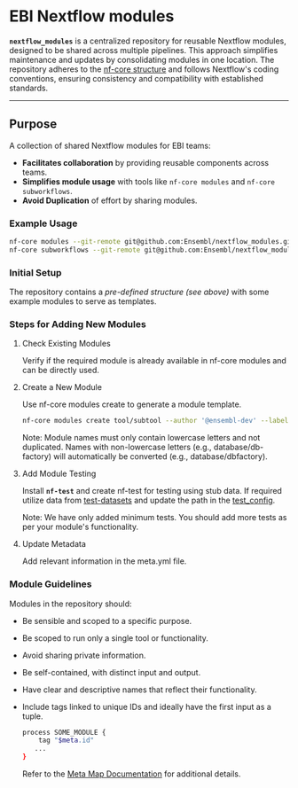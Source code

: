 # EBI Nextflow modules

**`nextflow_modules`** is a centralized repository for reusable Nextflow modules, designed to be shared across multiple pipelines. This approach simplifies maintenance and updates by consolidating modules in one location. The repository adheres to the [nf-core structure](https://nf-co.re/docs/contributing/pipelines/pipeline_file_structure) and follows Nextflow's coding conventions, ensuring consistency and compatibility with established standards.

---

## Purpose

A collection of shared Nextflow modules for EBI teams:  
- **Facilitates collaboration** by providing reusable components across teams.  
- **Simplifies module usage** with tools like `nf-core modules` and `nf-core subworkflows`.  
- **Avoid Duplication** of effort by sharing modules.

### Example Usage
```bash
nf-core modules --git-remote git@github.com:Ensembl/nextflow_modules.git install tool/subtool
nf-core subworkflows --git-remote git@github.com:Ensembl/nextflow_modules.git install tool/subtool
```

### Initial Setup
The repository contains a *pre-defined structure (see above)* with some example modules to serve as templates.

### Steps for Adding New Modules
1. Check Existing Modules
   
	Verify if the required module is already available in nf-core modules and can be directly used.

2. Create a New Module
   
	Use nf-core modules create to generate a module template.

	```bash
	nf-core modules create tool/subtool --author '@ensembl-dev' --label process_low --meta
	```

	Note: Module names must only contain lowercase letters and not duplicated. Names with non-lowercase letters (e.g., database/db-factory) will automatically be converted (e.g., database/dbfactory).

3. Add Module Testing
   
	Install **`nf-test`** and create nf-test for testing using stub data. If required utilize data from [test-datasets](https://github.com/nf-core/test-datasets/tree/modules/data) and update the path in the [test_config](https://github.com/Ensembl/nextflow_modules/blob/main/tests/config/test_data.config).

	Note: We have only added minimum tests. You should add more tests as per your module's functionality.

4. Update Metadata
   
	Add relevant information in the meta.yml file.

### Module Guidelines
Modules in the repository should:

- Be sensible and scoped to a specific purpose.
- Be scoped to run only a single tool or functionality.
- Avoid sharing private information.
- Be self-contained, with distinct input and output.
- Have clear and descriptive names that reflect their functionality.
- Include tags linked to unique IDs and ideally have the first input as a tuple.

	```bash
	process SOME_MODULE {
    	tag "$meta.id"
 	   ...
	}
	```
	Refer to the [Meta Map Documentation](https://nf-co.re/docs/contributing/components/meta_map) for additional details.
